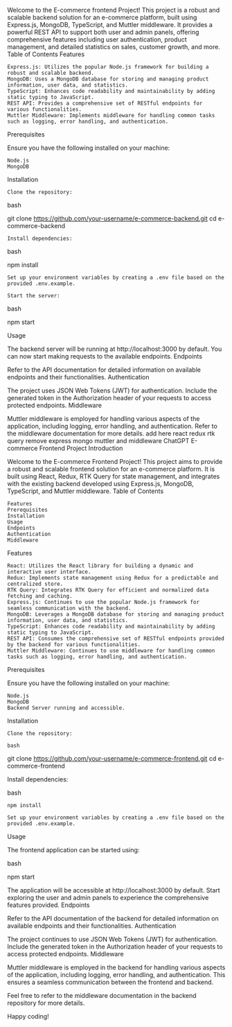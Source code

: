 Welcome to the E-commerce frontend Project! This project is a robust and scalable backend solution for an e-commerce platform, built using Express.js, MongoDB, TypeScript, and Muttler middleware. It provides a powerful REST API to support both user and admin panels, offering comprehensive features including user authentication, product management, and detailed statistics on sales, customer growth, and more.
Table of Contents
Features

    Express.js: Utilizes the popular Node.js framework for building a robust and scalable backend.
    MongoDB: Uses a MongoDB database for storing and managing product information, user data, and statistics.
    TypeScript: Enhances code readability and maintainability by adding static typing to JavaScript.
    REST API: Provides a comprehensive set of RESTful endpoints for various functionalities.
    Muttler Middleware: Implements middleware for handling common tasks such as logging, error handling, and authentication.

Prerequisites

Ensure you have the following installed on your machine:

    Node.js
    MongoDB

Installation

    Clone the repository:

bash

git clone https://github.com/your-username/e-commerce-backend.git
cd e-commerce-backend

    Install dependencies:

bash

npm install

    Set up your environment variables by creating a .env file based on the provided .env.example.

    Start the server:

bash

npm start

Usage

The backend server will be running at http://localhost:3000 by default. You can now start making requests to the available endpoints.
Endpoints

Refer to the API documentation for detailed information on available endpoints and their functionalities.
Authentication

The project uses JSON Web Tokens (JWT) for authentication. Include the generated token in the Authorization header of your requests to access protected endpoints.
Middleware

Muttler middleware is employed for handling various aspects of the application, including logging, error handling, and authentication. Refer to the middleware documentation for more details.
 add here react redux rtk query remove express mongo muttler and middleware
ChatGPT
E-commerce Frontend Project
Introduction

Welcome to the E-commerce Frontend Project! This project aims to provide a robust and scalable frontend solution for an e-commerce platform. It is built using React, Redux, RTK Query for state management, and integrates with the existing backend developed using Express.js, MongoDB, TypeScript, and Muttler middleware.
Table of Contents

    Features
    Prerequisites
    Installation
    Usage
    Endpoints
    Authentication
    Middleware

Features

    React: Utilizes the React library for building a dynamic and interactive user interface.
    Redux: Implements state management using Redux for a predictable and centralized store.
    RTK Query: Integrates RTK Query for efficient and normalized data fetching and caching.
    Express.js: Continues to use the popular Node.js framework for seamless communication with the backend.
    MongoDB: Leverages a MongoDB database for storing and managing product information, user data, and statistics.
    TypeScript: Enhances code readability and maintainability by adding static typing to JavaScript.
    REST API: Consumes the comprehensive set of RESTful endpoints provided by the backend for various functionalities.
    Muttler Middleware: Continues to use middleware for handling common tasks such as logging, error handling, and authentication.

Prerequisites

Ensure you have the following installed on your machine:

    Node.js
    MongoDB
    Backend Server running and accessible.

Installation

    Clone the repository:

    bash

git clone https://github.com/your-username/e-commerce-frontend.git
cd e-commerce-frontend

Install dependencies:

bash

    npm install

    Set up your environment variables by creating a .env file based on the provided .env.example.

Usage

The frontend application can be started using:

bash

npm start

The application will be accessible at http://localhost:3000 by default. Start exploring the user and admin panels to experience the comprehensive features provided.
Endpoints

Refer to the API documentation of the backend for detailed information on available endpoints and their functionalities.
Authentication

The project continues to use JSON Web Tokens (JWT) for authentication. Include the generated token in the Authorization header of your requests to access protected endpoints.
Middleware

Muttler middleware is employed in the backend for handling various aspects of the application, including logging, error handling, and authentication. This ensures a seamless communication between the frontend and backend.

Feel free to refer to the middleware documentation in the backend repository for more details.

Happy coding!
